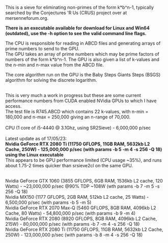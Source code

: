 This is a sieve for eliminating non-primes of the form k*b^n-1, typically searched by the Conjectures 'R Us (CRUS) project over at mersenneforum.org.

<b>There is an executable available for download for Linux and Win64 (outdated), use the -h option to see the valid command line flags.</b>

The CPU is responsible for reading in ABCD files and generating arrays of prime numbers to send to the GPU.<br />
The GPU takes an array of prime numbers which may be prime factors of numbers of the form k*b^n-1. The GPU is also given a list of k-values and the n-min and n-max value from the ABCD file. 

The core algorithm run on the GPU is the Baby Steps Giants Steps (BSGS) algorithm for solving the discrete logarithm. 

<br />
This is very much a work in progress but these are some current performance numbers from CUDA enabled NVidia GPUs to which I have access.<br />
The test file is R745.ABCD which contains 22 k-values, with n-min = 180,000 and n-max = 250,000 giving an n-range of 70,000.<br />
<br />
CPU (1 core of i5-4440 @ 3.1Ghz, using SR2Sieve) - 6,000,000 p/sec<br />

<br />
Latest update as of 17/05/23:<br/>
<b>Nvidia GeForce RTX 2080 Ti (11750 GFLOPS, 11GB RAM, 5632kb L2 Cache, 250W) - 125,000,000 p/sec (with params -b 5 -m 4 -s 256 -Q 18) using the Linux executable</b> <br />
This appears to be GPU performance limited (CPU usage ~35%), and runs about 1.75-2 times quicker than srsieve2cl on the same GPU.  <br/><br/>

Nvidia GeForce GTX 1060 (3855 GFLOPS, 6GB RAM, 1536kb L2 cache, 120 Watts) - ~23,000,000 p/sec @90% TDP ~108W (wth params -b 7 -m 5 -s 256 -Q 18) <br /> 
Nvidia MX150 (1177 GFLOPS, 2GB RAM, 512kb L2 cache, 25 Watts) - 6,500,000 p/sec (with params -b 5 -m 5)<br />
Nvidia GeForce RTX 2070 Max-Q (5460 GFLOPS, 8GB RAM, 4096kb L2 Cache, 80 Watts) - 54,800,000 p/sec (with params -b 9 -m 4)<br />
Nvidia GeForce RTX 2080 (8920 GFLOPS, 8GB RAM, 4096kb L2 Cache, 215W) - 80,000,000 p/sec (with params -b 7 -m 4 -s 256 -Q 18) <br />
Nvidia GeForce RTX 2080 Ti (11750 GFLOPS, 11GB RAM, 5632kb L2 Cache, 250W) - 123,000,000 p/sec (with params -b 8 -m 4 -s 256 -Q 18) <br />
<br /> <br />


